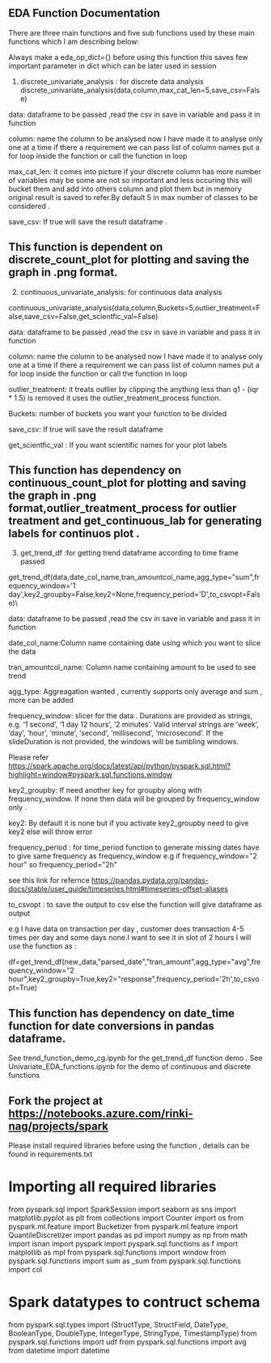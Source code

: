 ## EDA Function Documentation

There are three main functions and five sub functions used by these main functions which I am describing below:

Always make a eda_op_dict={} before using this function this saves few important parameter in dict which can be later used in session

1) discrete_univariate_analysis : for discrete data analysis
	discrete_univariate_analysis(data,column,max_cat_len=5,save_csv=False)
	
data: dataframe to be passed ,read the csv in save in variable and pass it in function

column: name the column to be analysed now I have made it to analyse only one at a time if there a requirement we can pass list of 
column names put a for loop inside the function or call the function in loop 

max_cat_len: it comes into picture if your discrete column has more number of variables may be some are not so important and less occuring this will bucket them and add into others column and plot them but in memory original result is saved to refer.By default 5 in max number of classes
to be considered .

save_csv: If true will save the result dataframe .

## This function is dependent on discrete_count_plot for plotting and saving  the graph in .png format.

2) continuous_univariate_analysis: for continuous data analysis

continuous_univariate_analysis(data,column,Buckets=5,outlier_treatment=False,save_csv=False,get_scientfic_val=False) 

data: dataframe to be passed ,read the csv in save in variable and pass it in function

column: name the column to be analysed now I have made it to analyse only one at a time if there a requirement we can pass list of 
column names put a for loop inside the function or call the function in loop 

outlier_treatment: it treats outlier by clipping the anything less than q1 - (iqr * 1.5) is removed it uses the outlier_treatment_process function.

Buckets: number of buckets you want your function to be divided

save_csv: If true will save the result dataframe 

get_scientfic_val : If you want scientific names for your plot labels

## This function has dependency on continuous_count_plot for plotting and saving  the graph in .png format,outlier_treatment_process for outlier treatment and get_continuous_lab for generating labels for continuos plot .


3) get_trend_df :for getting trend dataframe according to time frame passed 

get_trend_df(data,date_col_name,tran_amountcol_name,agg_type="sum",frequency_window='1 day',key2_groupby=False,key2=None,frequency_period='D',to_csvopt=False)\

data: dataframe to be passed ,read the csv in save in variable and pass it in function

date_col_name:Column name containing date using which you want to slice the data

tran_amountcol_name: Column name containing amount to be used to see trend

agg_type: Aggreagation wanted , currently supports only average and sum , more can be added

frequency_window: slicer for the data . Durations are provided as strings, e.g. ‘1 second’, ‘1 day 12 hours’, ‘2 minutes’. Valid interval strings are ‘week’, ‘day’, ‘hour’, ‘minute’, ‘second’, ‘millisecond’, ‘microsecond’. If the slideDuration is not provided, the windows will be tumbling windows.

Please refer https://spark.apache.org/docs/latest/api/python/pyspark.sql.html?highlight=window#pyspark.sql.functions.window

key2_groupby: If need another key for groupby along with frequency_window. If none then data will be grouped by frequency_window only .

key2: By default it is none but if you activate key2_groupby need to give key2 else will throw error

frequency_period : for time_period function to generate missing dates have to give same frequency as frequency_window 
e.g if frequency_window="2 hour" so  frequency_period="2h"

see this link for refernce https://pandas.pydata.org/pandas-docs/stable/user_guide/timeseries.html#timeseries-offset-aliases

to_csvopt : to save the output to csv else the function will give dataframe as output

e.g I have data on transaction per day , customer does transaction 4-5 times per day and some days none.I want to see it in slot of 2 hours 
I will use the function as :

df=get_trend_df(new_data,"parsed_date","tran_amount",agg_type="avg",frequency_window="2 hour",key2_groupby=True,key2="response",frequency_period='2h',to_csvopt=True)

##  This function has dependency on date_time function for date conversions in pandas dataframe.

See trend_function_demo_cg.ipynb for the get_trend_df function demo .
See Univariate_EDA_functions.ipynb for the demo of continuous and discrete functions

## Fork the project at https://notebooks.azure.com/rinki-nag/projects/spark 

Please install required libraries before using the function , details can be found in requirements.txt

# Importing all required libraries

from pyspark.sql import SparkSession
import seaborn as sns
import matplotlib.pyplot as plt
from collections import Counter
import os
from pyspark.ml.feature import Bucketizer
from pyspark.ml.feature import QuantileDiscretizer
import pandas as pd
import numpy as np
from math import isnan
import pyspark
import pyspark.sql.functions as f
import matplotlib as mpl
from pyspark.sql.functions import window
from pyspark.sql.functions import sum as _sum
from pyspark.sql.functions import col
# Spark datatypes to contruct schema
from pyspark.sql.types import  (StructType, 
                                StructField, 
                                DateType, 
                                BooleanType,
                                DoubleType,
                                IntegerType,
                                StringType,
                               TimestampType)
from pyspark.sql.functions import udf
from pyspark.sql.functions import avg 
from datetime import datetime

